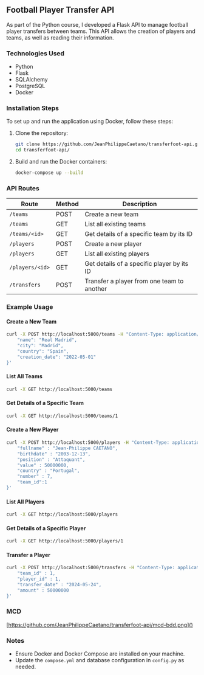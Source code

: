 ## Football Player Transfer API

As part of the Python course, I developed a Flask API to manage football player transfers between teams. This API allows the creation of players and teams, as well as reading their information.

### Technologies Used

- Python
- Flask
- SQLAlchemy
- PostgreSQL
- Docker

### Installation Steps

To set up and run the application using Docker, follow these steps:

1. Clone the repository:
   ```sh
   git clone https://github.com/JeanPhilippeCaetano/transferfoot-api.git
   cd transferfoot-api/
   ```

2. Build and run the Docker containers:
   ```sh
   docker-compose up --build
   ```

### API Routes

| Route             | Method | Description                                                   |
|-------------------|--------|---------------------------------------------------------------|
| `/teams`          | POST   | Create a new team                                             |
| `/teams`          | GET    | List all existing teams                                       |
| `/teams/<id>`     | GET    | Get details of a specific team by its ID                      |
| `/players`        | POST   | Create a new player                                           |
| `/players`        | GET    | List all existing players                                     |
| `/players/<id>`   | GET    | Get details of a specific player by its ID                    |
| `/transfers`      | POST   | Transfer a player from one team to another                    |

### Example Usage

#### Create a New Team

```sh
curl -X POST http://localhost:5000/teams -H "Content-Type: application/json" -d '{
    "name": "Real Madrid",
    "city": "Madrid",
    "country": "Spain",
    "creation_date": "2022-05-01"
}'
```

#### List All Teams

```sh
curl -X GET http://localhost:5000/teams
```

#### Get Details of a Specific Team

```sh
curl -X GET http://localhost:5000/teams/1
```

#### Create a New Player

```sh
curl -X POST http://localhost:5000/players -H "Content-Type: application/json" -d '{
    "fullname" : "Jean-Philippe CAETANO",
    "birthdate" : "2003-12-13",
    "position" : "Attaquant",
    "value" : 50000000,
    "country" : "Portugal",
    "number" : 7,
    "team_id":1
}'
```

#### List All Players

```sh
curl -X GET http://localhost:5000/players
```

#### Get Details of a Specific Player

```sh
curl -X GET http://localhost:5000/players/1
```

#### Transfer a Player

```sh
curl -X POST http://localhost:5000/transfers -H "Content-Type: application/json" -d '{
    "team_id" : 1,
    "player_id" : 1,
    "transfer_date" : "2024-05-24",
    "amount" : 50000000
}'
```

### MCD

[https://github.com/JeanPhilippeCaetano/transferfoot-api/mcd-bdd.png]()

### Notes

- Ensure Docker and Docker Compose are installed on your machine.
- Update the `compose.yml` and database configuration in `config.py` as needed.
